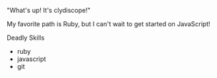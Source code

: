 "What's up! It's clydiscope!"

My favorite path is Ruby, but I can't wait to get started on JavaScript!

Deadly Skills
* ruby
* javascript
* git

